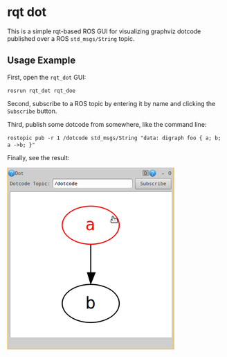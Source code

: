 rqt dot
=======

This is a simple rqt-based ROS GUI for visualizing graphviz dotcode
published over a ROS `std_msgs/String` topic.

## Usage Example

First, open the `rqt_dot` GUI:

```
rosrun rqt_dot rqt_doe
```

Second, subscribe to a ROS topic by entering it by name and clicking
the `Subscribe` button.

Third, publish some dotcode from somewhere, like the command line:

```
rostopic pub -r 1 /dotcode std_msgs/String "data: digraph foo { a; b; a ->b; }"
```

Finally, see the result:

![](doc/rqt_dot.png)
